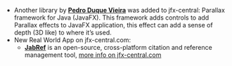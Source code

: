 
* Another library by [**Pedro Duque Vieira**](https://twitter.com/P_Duke) was added to jfx-central: Parallax framework for Java (JavaFX). This framework adds controls to add Parallax effects to JavaFX application, this effect can add a sense of depth (3D like) to where it’s used.
* New Real World App on jfx-central.com:
  * [**JabRef**](https://www.jabref.org/) is an open-source, cross-platform citation and reference management tool, [more info on jfx-central.com](https://www.jfx-central.com/real_world/jabref)
